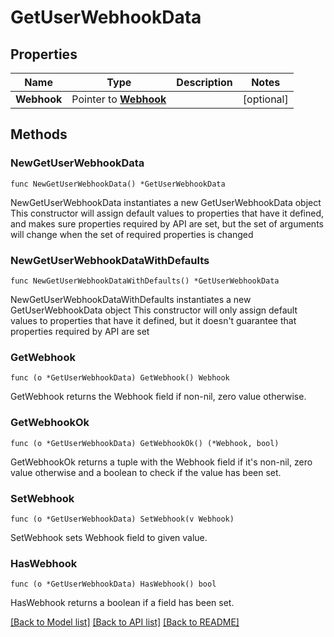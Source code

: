 # GetUserWebhookData

## Properties

Name | Type | Description | Notes
------------ | ------------- | ------------- | -------------
**Webhook** | Pointer to [**Webhook**](Webhook.md) |  | [optional] 

## Methods

### NewGetUserWebhookData

`func NewGetUserWebhookData() *GetUserWebhookData`

NewGetUserWebhookData instantiates a new GetUserWebhookData object
This constructor will assign default values to properties that have it defined,
and makes sure properties required by API are set, but the set of arguments
will change when the set of required properties is changed

### NewGetUserWebhookDataWithDefaults

`func NewGetUserWebhookDataWithDefaults() *GetUserWebhookData`

NewGetUserWebhookDataWithDefaults instantiates a new GetUserWebhookData object
This constructor will only assign default values to properties that have it defined,
but it doesn't guarantee that properties required by API are set

### GetWebhook

`func (o *GetUserWebhookData) GetWebhook() Webhook`

GetWebhook returns the Webhook field if non-nil, zero value otherwise.

### GetWebhookOk

`func (o *GetUserWebhookData) GetWebhookOk() (*Webhook, bool)`

GetWebhookOk returns a tuple with the Webhook field if it's non-nil, zero value otherwise
and a boolean to check if the value has been set.

### SetWebhook

`func (o *GetUserWebhookData) SetWebhook(v Webhook)`

SetWebhook sets Webhook field to given value.

### HasWebhook

`func (o *GetUserWebhookData) HasWebhook() bool`

HasWebhook returns a boolean if a field has been set.


[[Back to Model list]](../README.md#documentation-for-models) [[Back to API list]](../README.md#documentation-for-api-endpoints) [[Back to README]](../README.md)


